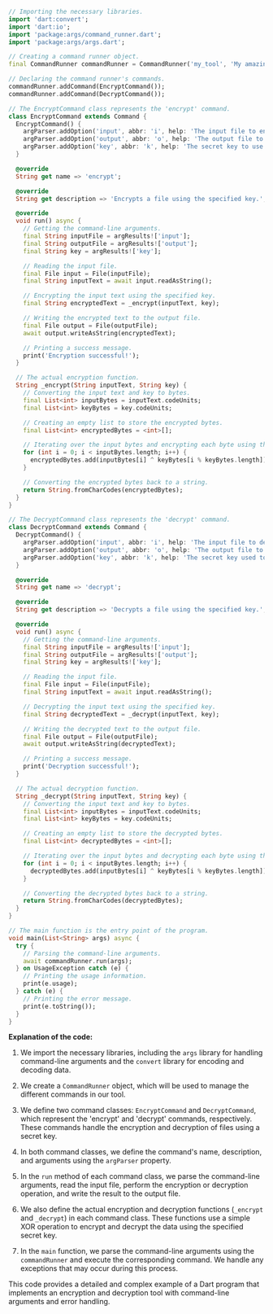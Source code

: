 ```dart
// Importing the necessary libraries.
import 'dart:convert';
import 'dart:io';
import 'package:args/command_runner.dart';
import 'package:args/args.dart';

// Creating a command runner object.
final CommandRunner commandRunner = CommandRunner('my_tool', 'My amazing tool!');

// Declaring the command runner's commands.
commandRunner.addCommand(EncryptCommand());
commandRunner.addCommand(DecryptCommand());

// The EncryptCommand class represents the 'encrypt' command.
class EncryptCommand extends Command {
  EncryptCommand() {
    argParser.addOption('input', abbr: 'i', help: 'The input file to encrypt.');
    argParser.addOption('output', abbr: 'o', help: 'The output file to write the encrypted data to.');
    argParser.addOption('key', abbr: 'k', help: 'The secret key to use for encryption.');
  }

  @override
  String get name => 'encrypt';

  @override
  String get description => 'Encrypts a file using the specified key.';

  @override
  void run() async {
    // Getting the command-line arguments.
    final String inputFile = argResults!['input'];
    final String outputFile = argResults!['output'];
    final String key = argResults!['key'];

    // Reading the input file.
    final File input = File(inputFile);
    final String inputText = await input.readAsString();

    // Encrypting the input text using the specified key.
    final String encryptedText = _encrypt(inputText, key);

    // Writing the encrypted text to the output file.
    final File output = File(outputFile);
    await output.writeAsString(encryptedText);

    // Printing a success message.
    print('Encryption successful!');
  }

  // The actual encryption function.
  String _encrypt(String inputText, String key) {
    // Converting the input text and key to bytes.
    final List<int> inputBytes = inputText.codeUnits;
    final List<int> keyBytes = key.codeUnits;

    // Creating an empty list to store the encrypted bytes.
    final List<int> encryptedBytes = <int>[];

    // Iterating over the input bytes and encrypting each byte using the key.
    for (int i = 0; i < inputBytes.length; i++) {
      encryptedBytes.add(inputBytes[i] ^ keyBytes[i % keyBytes.length]);
    }

    // Converting the encrypted bytes back to a string.
    return String.fromCharCodes(encryptedBytes);
  }
}

// The DecryptCommand class represents the 'decrypt' command.
class DecryptCommand extends Command {
  DecryptCommand() {
    argParser.addOption('input', abbr: 'i', help: 'The input file to decrypt.');
    argParser.addOption('output', abbr: 'o', help: 'The output file to write the decrypted data to.');
    argParser.addOption('key', abbr: 'k', help: 'The secret key used to encrypt the input file.');
  }

  @override
  String get name => 'decrypt';

  @override
  String get description => 'Decrypts a file using the specified key.';

  @override
  void run() async {
    // Getting the command-line arguments.
    final String inputFile = argResults!['input'];
    final String outputFile = argResults!['output'];
    final String key = argResults!['key'];

    // Reading the input file.
    final File input = File(inputFile);
    final String inputText = await input.readAsString();

    // Decrypting the input text using the specified key.
    final String decryptedText = _decrypt(inputText, key);

    // Writing the decrypted text to the output file.
    final File output = File(outputFile);
    await output.writeAsString(decryptedText);

    // Printing a success message.
    print('Decryption successful!');
  }

  // The actual decryption function.
  String _decrypt(String inputText, String key) {
    // Converting the input text and key to bytes.
    final List<int> inputBytes = inputText.codeUnits;
    final List<int> keyBytes = key.codeUnits;

    // Creating an empty list to store the decrypted bytes.
    final List<int> decryptedBytes = <int>[];

    // Iterating over the input bytes and decrypting each byte using the key.
    for (int i = 0; i < inputBytes.length; i++) {
      decryptedBytes.add(inputBytes[i] ^ keyBytes[i % keyBytes.length]);
    }

    // Converting the decrypted bytes back to a string.
    return String.fromCharCodes(decryptedBytes);
  }
}

// The main function is the entry point of the program.
void main(List<String> args) async {
  try {
    // Parsing the command-line arguments.
    await commandRunner.run(args);
  } on UsageException catch (e) {
    // Printing the usage information.
    print(e.usage);
  } catch (e) {
    // Printing the error message.
    print(e.toString());
  }
}

```

**Explanation of the code:**

1. We import the necessary libraries, including the `args` library for handling command-line arguments and the `convert` library for encoding and decoding data.

2. We create a `CommandRunner` object, which will be used to manage the different commands in our tool.

3. We define two command classes: `EncryptCommand` and `DecryptCommand`, which represent the 'encrypt' and 'decrypt' commands, respectively. These commands handle the encryption and decryption of files using a secret key.

4. In both command classes, we define the command's name, description, and arguments using the `argParser` property.

5. In the `run` method of each command class, we parse the command-line arguments, read the input file, perform the encryption or decryption operation, and write the result to the output file.

6. We also define the actual encryption and decryption functions (`_encrypt` and `_decrypt`) in each command class. These functions use a simple XOR operation to encrypt and decrypt the data using the specified secret key.

7. In the `main` function, we parse the command-line arguments using the `commandRunner` and execute the corresponding command. We handle any exceptions that may occur during this process.

This code provides a detailed and complex example of a Dart program that implements an encryption and decryption tool with command-line arguments and error handling.